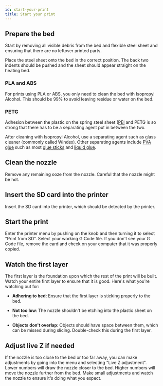 ```yaml
---
id: start-your-print
title: Start your print
---
```


## Prepare the bed
Start by removing all visible debris from the bed and flexible steel sheet and ensuring that there are no leftover printed parts.

Place the steel sheet onto the bed in the correct position. The back two indents should be pushed and the sheet should appear straight on the heating bed.

### PLA and ABS
For prints using PLA or ABS, you only need to clean the bed with Isopropyl Alcohol. This should be 99% to avoid leaving residue or water on the bed.

### PETG
Adhesion between the plastic on the spring steel sheet ([PEI](https://en.wikipedia.org/wiki/Polyetherimide) and PETG is so strong that there has to be a separating agent put in between the two.

After cleaning with Isopropyl Alcohol, use a separating agent such as glass cleaner (commonly called Windex). Other separating agents include [PVA glue](https://en.wikipedia.org/wiki/Polyvinyl_acetate) such as most [glue sticks](https://www.amazon.ca/s?k=pva+glue+stick) and [liquid glue](https://www.amazon.ca/s?k=pva+glue).

## Clean the nozzle
Remove any remaining ooze from the nozzle. Careful that the nozzle might be hot.

## Insert the SD card into the printer
Insert the SD card into the printer, which should be detected by the printer.

## Start the print
Enter the printer menu by pushing on the knob and then turning it to select "Print from SD". Select your working G Code file. If you don't see your G Code file, remove the card and check on your computer that it was properly copied.

## Watch the first layer
The first layer is the foundation upon which the rest of the print will be built. Watch your entire first layer to ensure that it is good. Here's what you're watching out for:

* **Adhering to bed**: Ensure that the first layer is sticking properly to the bed.

* **Not too low**: The nozzle shouldn't be etching into the plastic sheet on the bed.

* **Objects don't overlap**: Objects should have space between them, which can be missed during slicing. Double-check this during the first layer.

## Adjust live Z if needed
If the nozzle is too close to the bed or too far away, you can make adjustments by going into the menu and selecting "Live Z adjustment". Lower numbers will draw the nozzle closer to the bed. Higher numbers will move the nozzle further from the bed. Make small adjustments and watch the nozzle to ensure it's doing what you expect.